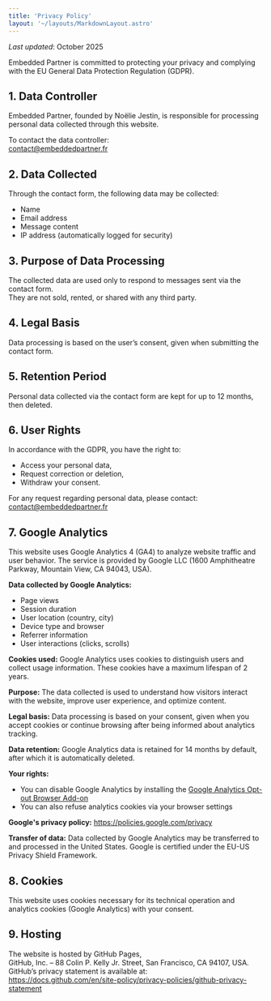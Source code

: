 ```yaml
---
title: 'Privacy Policy'
layout: '~/layouts/MarkdownLayout.astro'
---
```


_Last updated_: October 2025

Embedded Partner is committed to protecting your privacy and complying with the EU General Data Protection Regulation (GDPR).

## 1. Data Controller

Embedded Partner, founded by Noëlie Jestin, is responsible for processing personal data collected through this website.

To contact the data controller:  
contact@embeddedpartner.fr

## 2. Data Collected

Through the contact form, the following data may be collected:

- Name
- Email address
- Message content
- IP address (automatically logged for security)

## 3. Purpose of Data Processing

The collected data are used only to respond to messages sent via the contact form.  
They are not sold, rented, or shared with any third party.

## 4. Legal Basis

Data processing is based on the user’s consent, given when submitting the contact form.

## 5. Retention Period

Personal data collected via the contact form are kept for up to 12 months, then deleted.

## 6. User Rights

In accordance with the GDPR, you have the right to:

- Access your personal data,
- Request correction or deletion,
- Withdraw your consent.

For any request regarding personal data, please contact:  
contact@embeddedpartner.fr

## 7. Google Analytics

This website uses Google Analytics 4 (GA4) to analyze website traffic and user behavior. The service is provided by Google LLC (1600 Amphitheatre Parkway, Mountain View, CA 94043, USA).

**Data collected by Google Analytics:**

- Page views
- Session duration
- User location (country, city)
- Device type and browser
- Referrer information
- User interactions (clicks, scrolls)

**Cookies used:**
Google Analytics uses cookies to distinguish users and collect usage information. These cookies have a maximum lifespan of 2 years.

**Purpose:**
The data collected is used to understand how visitors interact with the website, improve user experience, and optimize content.

**Legal basis:**
Data processing is based on your consent, given when you accept cookies or continue browsing after being informed about analytics tracking.

**Data retention:**
Google Analytics data is retained for 14 months by default, after which it is automatically deleted.

**Your rights:**

- You can disable Google Analytics by installing the [Google Analytics Opt-out Browser Add-on](https://tools.google.com/dlpage/gaoptout)
- You can also refuse analytics cookies via your browser settings

**Google's privacy policy:**
https://policies.google.com/privacy

**Transfer of data:**
Data collected by Google Analytics may be transferred to and processed in the United States. Google is certified under the EU-US Privacy Shield Framework.

## 8. Cookies

This website uses cookies necessary for its technical operation and analytics cookies (Google Analytics) with your consent.

## 9. Hosting

The website is hosted by GitHub Pages,  
GitHub, Inc. – 88 Colin P. Kelly Jr. Street, San Francisco, CA 94107, USA.  
GitHub’s privacy statement is available at:  
https://docs.github.com/en/site-policy/privacy-policies/github-privacy-statement
